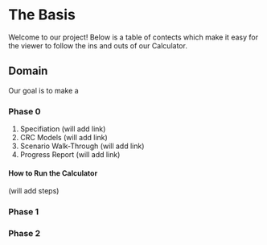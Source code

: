 # The Basis

Welcome to our project! Below is a table of contects which make it easy for the viewer to follow the ins and outs of our Calculator.

## Domain

Our goal is to make a 

### Phase 0

1. Specifiation (will add link)
2. CRC Models (will add link)
3. Scenario Walk-Through (will add link)
4. Progress Report (will add link)

#### How to Run the Calculator

(will add steps)

### Phase 1

### Phase 2


